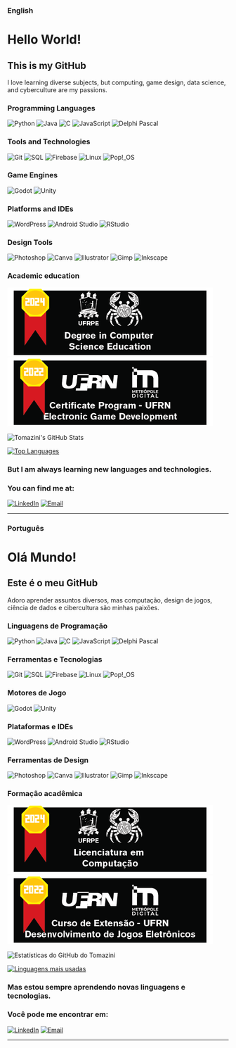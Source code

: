 ### English

# Hello World!

## This is my GitHub

I love learning diverse subjects, but computing, game design, data science, and cyberculture are my passions.

### Programming Languages
![Python](https://img.shields.io/badge/-Python-ff9933?logo=python&logoColor=ffffff&style=flat)
![Java](https://img.shields.io/badge/-Java-ff9933?logo=openjdk&logoColor=ffffff&style=flat)
![C](https://img.shields.io/badge/-C-ff9933?logo=C&logoColor=ffffff&style=flat)
![JavaScript](https://img.shields.io/badge/-JavaScript-ff9933?logo=javascript&logoColor=ffffff&style=flat)
![Delphi Pascal](https://img.shields.io/badge/-Delphi_Pascal-ff9933?logo=delphi&logoColor=ffffff&style=flat)

### Tools and Technologies
![Git](https://img.shields.io/badge/-Git-c75d00?logo=git&logoColor=ffffff&style=flat)
![SQL](https://img.shields.io/badge/-SQL-c75d00?logo=sqlite&logoColor=ffffff&style=flat)
![Firebase](https://img.shields.io/badge/-FireBase-c75d00?logo=firebase&logoColor=ffffff&style=flat)
![Linux](https://img.shields.io/badge/-Linux-c75d00?logo=linux&logoColor=ffffff&style=flat)
![Pop!_OS](https://img.shields.io/badge/-Pop!Os-c75d00?logo=popos&logoColor=ffffff&style=flat)

### Game Engines
![Godot](https://img.shields.io/badge/-Godot-a34c00?logo=godotengine&logoColor=ffffff&style=flat)
![Unity](https://img.shields.io/badge/-Unity-a34c00?logo=unity&logoColor=ffffff&style=flat)

### Platforms and IDEs
![WordPress](https://img.shields.io/badge/-Wordpress-5e2c00?logo=wordpress&logoColor=ffffff&style=flat)
![Android Studio](https://img.shields.io/badge/-AndroidStudio-5e2c00?logo=androidstudio&logoColor=ffffff&style=flat)
![RStudio](https://img.shields.io/badge/-RStudio-5e2c00?logo=rstudioide&logoColor=ffffff&style=flat)

### Design Tools
![Photoshop](https://img.shields.io/badge/-Photoshop-3a1b00?logo=adobephotoshop&logoColor=ffffff&style=flat)
![Canva](https://img.shields.io/badge/-Canva-3a1b00?logo=canva&logoColor=ffffff&style=flat)
![Illustrator](https://img.shields.io/badge/-Illustrator-3a1b00?logo=adobeillustrator&logoColor=ffffff&style=flat)
![Gimp](https://img.shields.io/badge/-Gimp-3a1b00?logo=gimp&logoColor=ffffff&style=flat)
![Inkscape](https://img.shields.io/badge/-Inkscape-3a1b00?logo=inkscape&logoColor=ffffff&style=flat)

### Academic education
![Image 1](https://raw.githubusercontent.com/rtomazini42/rtomazini42/main/cover1_en.png)
![Image 2](https://raw.githubusercontent.com/rtomazini42/rtomazini42/main/cover2_en.png)


![Tomazini's GitHub Stats](https://github-readme-stats.vercel.app/api?username=rtomazini42&count_private=false&show_icons=true&theme=material-palenight&hide_border=true&hide=stars&hide_title=true)

[![Top Languages](https://github-readme-stats.vercel.app/api/top-langs/?username=rtomazini42&hide=html,css,jupyter%20notebook&theme=material-palenight&hide_border=true)](https://github.com/rtomazini42/github-readme-stats)

### But I am always learning new languages and technologies.

### You can find me at:
[![LinkedIn](https://cdn.icon-icons.com/icons2/1099/PNG/512/1485482199-linkedin_78667.png)](https://www.linkedin.com/in/renan-tomazini/)
[![Email](https://cdn.icon-icons.com/icons2/1826/PNG/512/4202011emailgmaillogomailsocialsocialmedia-115677_115624.png)](mailto:renantomazini@gmail.com)

---


### Português

# Olá Mundo!

## Este é o meu GitHub

Adoro aprender assuntos diversos, mas computação, design de jogos, ciência de dados e cibercultura são minhas paixões.

### Linguagens de Programação
![Python](https://img.shields.io/badge/-Python-ff9933?logo=python&logoColor=ffffff&style=flat)
![Java](https://img.shields.io/badge/-Java-ff9933?logo=openjdk&logoColor=ffffff&style=flat)
![C](https://img.shields.io/badge/-C-ff9933?logo=C&logoColor=ffffff&style=flat)
![JavaScript](https://img.shields.io/badge/-JavaScript-ff9933?logo=javascript&logoColor=ffffff&style=flat)
![Delphi Pascal](https://img.shields.io/badge/-Delphi_Pascal-ff9933?logo=delphi&logoColor=ffffff&style=flat)

### Ferramentas e Tecnologias
![Git](https://img.shields.io/badge/-Git-c75d00?logo=git&logoColor=ffffff&style=flat)
![SQL](https://img.shields.io/badge/-SQL-c75d00?logo=sqlite&logoColor=ffffff&style=flat)
![Firebase](https://img.shields.io/badge/-FireBase-c75d00?logo=firebase&logoColor=ffffff&style=flat)
![Linux](https://img.shields.io/badge/-Linux-c75d00?logo=linux&logoColor=ffffff&style=flat)
![Pop!_OS](https://img.shields.io/badge/-Pop!Os-c75d00?logo=popos&logoColor=ffffff&style=flat)

### Motores de Jogo
![Godot](https://img.shields.io/badge/-Godot-a34c00?logo=godotengine&logoColor=ffffff&style=flat)
![Unity](https://img.shields.io/badge/-Unity-a34c00?logo=unity&logoColor=ffffff&style=flat)

### Plataformas e IDEs
![WordPress](https://img.shields.io/badge/-Wordpress-5e2c00?logo=wordpress&logoColor=ffffff&style=flat)
![Android Studio](https://img.shields.io/badge/-AndroidStudio-5e2c00?logo=androidstudio&logoColor=ffffff&style=flat)
![RStudio](https://img.shields.io/badge/-RStudio-5e2c00?logo=rstudioide&logoColor=ffffff&style=flat)

### Ferramentas de Design
![Photoshop](https://img.shields.io/badge/-Photoshop-3a1b00?logo=adobephotoshop&logoColor=ffffff&style=flat)
![Canva](https://img.shields.io/badge/-Canva-3a1b00?logo=canva&logoColor=ffffff&style=flat)
![Illustrator](https://img.shields.io/badge/-Illustrator-3a1b00?logo=adobeillustrator&logoColor=ffffff&style=flat)
![Gimp](https://img.shields.io/badge/-Gimp-3a1b00?logo=gimp&logoColor=ffffff&style=flat)
![Inkscape](https://img.shields.io/badge/-Inkscape-3a1b00?logo=inkscape&logoColor=ffffff&style=flat)


### Formação acadêmica
![Imagem 1](https://raw.githubusercontent.com/rtomazini42/rtomazini42/main/cover1.png)
![Imagem 2](https://raw.githubusercontent.com/rtomazini42/rtomazini42/main/cover2.png)

![Estatísticas do GitHub do Tomazini](https://github-readme-stats.vercel.app/api?username=rtomazini42&count_private=false&show_icons=true&theme=material-palenight&hide_border=true&hide=stars&hide_title=true)

[![Linguagens mais usadas](https://github-readme-stats.vercel.app/api/top-langs/?username=rtomazini42&hide=html,css,jupyter%20notebook&theme=material-palenight&hide_border=true)](https://github.com/rtomazini42/github-readme-stats)

### Mas estou sempre aprendendo novas linguagens e tecnologias.

### Você pode me encontrar em:
[![LinkedIn](https://cdn.icon-icons.com/icons2/1099/PNG/512/1485482199-linkedin_78667.png)](https://www.linkedin.com/in/renan-tomazini/)
[![Email](https://cdn.icon-icons.com/icons2/1826/PNG/512/4202011emailgmaillogomailsocialsocialmedia-115677_115624.png)](mailto:renantomazini@gmail.com)

---

